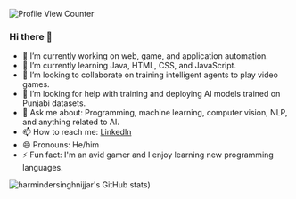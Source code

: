![Profile View Counter](https://komarev.com/ghpvc/?username=harmindersinghnijjar&color=red)

### Hi there 👋

- 🔭 I’m currently working on web, game, and application automation.
- 🌱 I’m currently learning Java, HTML, CSS, and JavaScript.
- 👯 I’m looking to collaborate on training intelligent agents to play video games.
- 🤔 I’m looking for help with training and deploying AI models trained on Punjabi datasets. 
- 💬 Ask me about: Programming, machine learning, computer vision, NLP, and anything related to AI.
- 📫 How to reach me: [LinkedIn](https://www.linkedin.com/in/harmindersinghnijjar/)
- 😄 Pronouns: He/him
- ⚡ Fun fact: I'm an avid gamer and I enjoy learning new programming languages.

![harmindersinghnijjar's GitHub stats](https://github-readme-streak-stats.herokuapp.com/?user=harmindersinghnijjar&theme=dark&ring=e73737&currStreakNum=ffffff&hide_border=true&background=0E111))

<!--
**harmindersinghnijjar/harmindersinghnijjar** is a ✨ _special_ ✨ repository because its `README.md` (this file) appears on your GitHub profile.

-->
